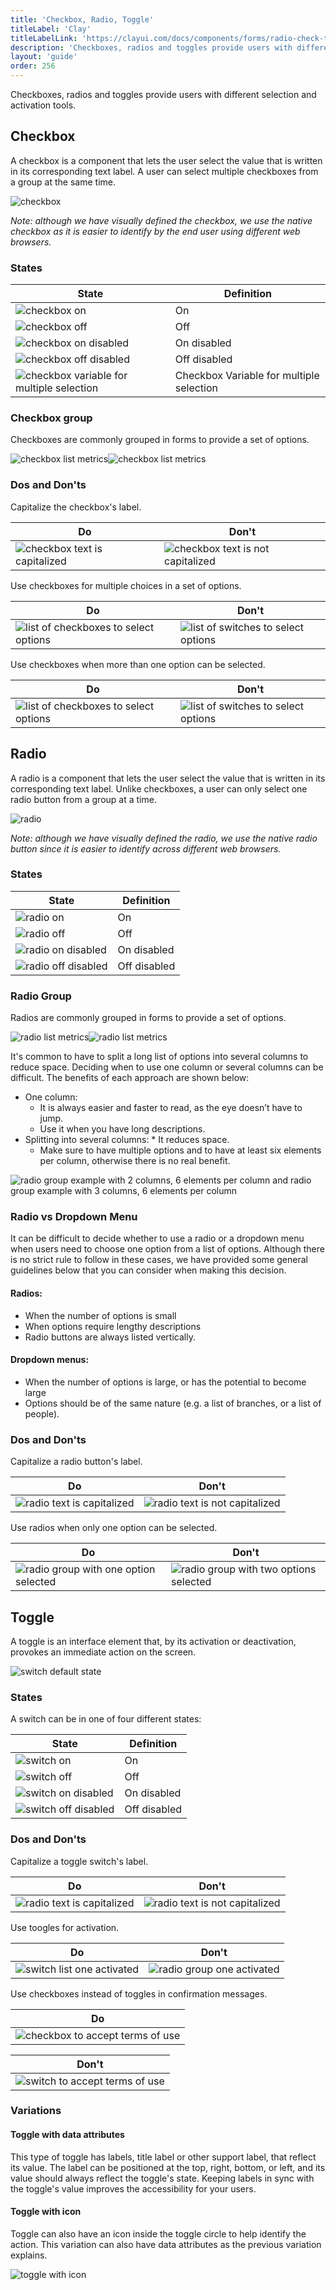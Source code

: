 ```yaml
---
title: 'Checkbox, Radio, Toggle'
titleLabel: 'Clay'
titleLabelLink: 'https://clayui.com/docs/components/forms/radio-check-toggle.html'
description: 'Checkboxes, radios and toggles provide users with different selection and activation tools.'
layout: 'guide'
order: 256
---
```


Checkboxes, radios and toggles provide users with different selection and activation tools.

## Checkbox

A checkbox is a component that lets the user select the value that is written in its corresponding text label. A user can select multiple checkboxes from a group at the same time.

![checkbox](/images/lexicon/CheckboxLabel.jpg)

_Note: although we have visually defined the checkbox, we use the native checkbox as it is easier to identify by the end user using different web browsers._

### States

| State                                                                             | Definition                               |
| --------------------------------------------------------------------------------- | ---------------------------------------- |
| ![checkbox on](/images/lexicon/CheckboxActive.jpg)                                | On                                       |
| ![checkbox off](/images/lexicon/Checkbox.jpg)                                     | Off                                      |
| ![checkbox on disabled](/images/lexicon/CheckboxActiveDisabled.jpg)               | On disabled                              |
| ![checkbox off disabled](/images/lexicon/CheckboxDisabled.jpg)                    | Off disabled                             |
| ![checkbox variable for multiple selection](/images/lexicon/CheckboxMultiple.jpg) | Checkbox Variable for multiple selection |

### Checkbox group

Checkboxes are commonly grouped in forms to provide a set of options.

![checkbox list metrics](/images/lexicon/CheckboxList.jpg)![checkbox list metrics](/images/lexicon/CheckboxListMetrics.jpg)

### Dos and Don'ts

Capitalize the checkbox's label.

| Do | Don't |
| -- | ----- |
| ![checkbox text is capitalized](/images/lexicon/CheckboxCapitalizeDo.jpg) | ![checkbox text is not capitalized](/images/lexicon/CheckboxCapitalizeDont.jpg) |

<!--
<div class="row">
	<div class="dodont col-lg">
		<img class="do" src="/images/lexicon/CheckboxCapitalizeDo.jpg" alt="checkbox text is capitalized">
		<p class="do">Do</p>
	</div>
	<div class="dodont col-lg">
		<img class="dont" src="/images/lexicon/CheckboxCapitalizeDont.jpg" alt="checkbox text is not capitalized">
		<p class="dont">Don't</p>
	</div>
</div> -->

Use checkboxes for multiple choices in a set of options.

| Do | Don't |
| -- | ----- |
| ![list of checkboxes to select options](/images/lexicon/CheckboxSwitchDo.jpg) | ![list of switches to select options](/images/lexicon/CheckboxSwitchDont.jpg) |

<!--
<div class="row">
	<div class="dodont col-lg">
		<img class="do" src="/images/lexicon/CheckboxSwitchDo.jpg" alt="list of checkboxes to select options">
		<p class="do">Do</p>
	</div>
	<div class="dodont col-lg">
		<img class="dont" src="/images/lexicon/CheckboxSwitchDont.jpg" alt="list of switches to select options">
		<p class="dont">Don't</p>
	</div>
</div> -->

Use checkboxes when more than one option can be selected.

| Do | Don't |
| -- | ----- |
| ![list of checkboxes to select options](/images/lexicon/CheckboxDo.jpg) | ![list of switches to select options](/images/lexicon/RadioDont.jpg) |

<!--
<div class="row">
	<div class="dodont col-lg">
		<img class="do" src="/images/lexicon/CheckboxDo.jpg" alt="list of checkboxes to select options">
		<p class="do">Do</p>
	</div>
	<div class="dodont col-lg">
		<img class="dont" src="/images/lexicon/RadioDont.jpg" alt="list of switches to select options">
		<p class="dont">Don't</p>
	</div>
</div> -->

## Radio

A radio is a component that lets the user select the value that is written in its corresponding text label. Unlike checkboxes, a user can only select one radio button from a group at a time.

![radio](/images/lexicon/RadioButtonLabelActive.jpg)

_Note: although we have visually defined the radio, we use the native radio button since it is easier to identify across different web browsers._

### States

| State                                                               | Definition   |
| ------------------------------------------------------------------- | ------------ |
| ![radio on](/images/lexicon/RadioButtonActive.jpg)                  | On           |
| ![radio off](/images/lexicon/RadioButton.jpg)                       | Off          |
| ![radio on disabled](/images/lexicon/RadioButtonActiveDisabled.jpg) | On disabled  |
| ![radio off disabled](/images/lexicon/RadioButtonDisabled.jpg)      | Off disabled |

### Radio Group

Radios are commonly grouped in forms to provide a set of options.

![radio list metrics](/images/lexicon/RadioList.jpg)![radio list metrics](/images/lexicon/RadioListMetrics.jpg)

It's common to have to split a long list of options into several columns to reduce space. Deciding when to use one column or several columns can be difficult. The benefits of each approach are shown below:

-   One column:
    -   It is always easier and faster to read, as the eye doesn’t have to jump.
    -   Use it when you have long descriptions.
-   Splitting into several columns: \* It reduces space.
    -   Make sure to have multiple options and to have at least six elements per column, otherwise there is no real benefit.

![radio group example with 2 columns, 6 elements per column and radio group example with 3 columns, 6 elements per column](/images/lexicon/RadioGroupExample.jpg)

### Radio vs Dropdown Menu

It can be difficult to decide whether to use a radio or a dropdown menu when users need to choose one option from a list of options. Although there is no strict rule to follow in these cases, we have provided some general guidelines below that you can consider when making this decision.

#### Radios:

-   When the number of options is small
-   When options require lengthy descriptions
-   Radio buttons are always listed vertically.

#### Dropdown menus:

-   When the number of options is large, or has the potential to become large
-   Options should be of the same nature (e.g. a list of branches, or a list of people).

### Dos and Don'ts

Capitalize a radio button's label.

| Do | Don't |
| -- | ----- |
| ![radio text is capitalized](/images/lexicon/RadioCapitalizeDo.jpg) | ![radio text is not capitalized](/images/lexicon/RadioCapitalizeDont.jpg) |

<!--
<div class="row">
	<div class="dodont col-lg">
		<img class="do" src="/images/lexicon/RadioCapitalizeDo.jpg" alt="radio text is capitalized">
		<p class="do">Do</p>
	</div>
	<div class="dodont col-lg">
		<img class="dont" src="/images/lexicon/RadioCapitalizeDont.jpg" alt="radio text is not capitalized">
		<p class="dont">Don't</p>
	</div>
</div> -->

Use radios when only one option can be selected.

| Do | Don't |
| -- | ----- |
| ![radio group with one option selected](/images/lexicon/RadioDo.jpg) | ![radio group with two options selected](/images/lexicon/RadioDont.jpg) |

<!--
<div class="row">
	<div class="dodont col-lg">
		<img class="do" src="/images/lexicon/RadioDo.jpg" alt="radio group with one option selected">
		<p class="do">Do</p>
	</div>
	<div class="dodont col-lg">
		<img class="dont" src="/images/lexicon/RadioDont.jpg" alt="radio group with two options selected">
		<p class="dont">Don't</p>
	</div>
</div> -->

## Toggle

A toggle is an interface element that, by its activation or deactivation, provokes an immediate action on the screen.

![switch default state](/images/lexicon/SwitchLabelOn.jpg)

### States

A switch can be in one of four different states:

| State                                                         | Definition   |
| ------------------------------------------------------------- | ------------ |
| ![switch on](/images/lexicon/SwitchOn.jpg)                    | On           |
| ![switch off](/images/lexicon/SwitchOff.jpg)                  | Off          |
| ![switch on disabled](/images/lexicon/SwitchOnDisabled.jpg)   | On disabled  |
| ![switch off disabled](/images/lexicon/SwitchOffDisabled.jpg) | Off disabled |

### Dos and Don'ts

Capitalize a toggle switch's label.

| Do | Don't |
| -- | ----- |
| ![radio text is capitalized](/images/lexicon/SwitchCapitalizeDo.jpg) | ![radio text is not capitalized](/images/lexicon/SwitchCapitalizeDont.jpg) |

<!--
<div class="row">
	<div class="dodont col-lg">
		<img class="do" src="/images/lexicon/SwitchCapitalizeDo.jpg" alt="radio text is capitalized">
		<p class="do">Do</p>
	</div>
	<div class="dodont col-lg">
		<img class="dont" src="/images/lexicon/SwitchCapitalizeDont.jpg" alt="radio text is not capitalized">
		<p class="dont">Don't</p>
	</div>
</div> -->

Use toogles for activation.

| Do | Don't |
| -- | ----- |
| ![switch list one activated](/images/lexicon/SwitchRadioDo.jpg) | ![radio group one activated](/images/lexicon/SwitchRadioDont.jpg) |

<!--
<div class="row">
	<div class="dodont col-lg">
		<img class="do" src="/images/lexicon/SwitchRadioDo.jpg" alt="switch list one activated">
		<p class="do">Do</p>
	</div>
	<div class="dodont col-lg">
		<img class="dont" src="/images/lexicon/SwitchRadioDont.jpg" alt="radio group one activated">
		<p class="dont">Don't</p>
	</div>
</div> -->

Use checkboxes instead of toggles in confirmation messages.

| Do |
| -- |
| ![checkbox to accept terms of use](/images/lexicon/SwitchCheckboxDo.jpg) | 

| Don't |
| ----- |
| ![switch to accept terms of use](/images/lexicon/SwitchCheckboxDont.jpg) |

<!--
<div class="dodont">
    <img class="do" src="/images/lexicon/SwitchCheckboxDo.jpg" alt="checkbox to accept terms of use">
    <p class="do">Do</p>
</div>
<div class="dodont">
    <img class="dont" src="/images/lexicon/SwitchCheckboxDont.jpg" alt="switch to accept terms of use">
    <p class="dont">Don't</p>
</div> -->

### Variations

#### Toggle with data attributes

This type of toggle has labels, title label or other support label, that reflect its value. The label can be positioned at the top, right, bottom, or left, and its value should always reflect the toggle's state. Keeping labels in sync with the toggle's value improves the accessibility for your users.

#### Toggle with icon

Toggle can also have an icon inside the toggle circle to help identify the action. This variation can also have data attributes as the previous variation explains.

![toggle with icon](/images/lexicon/SwitchIcon.jpg)
